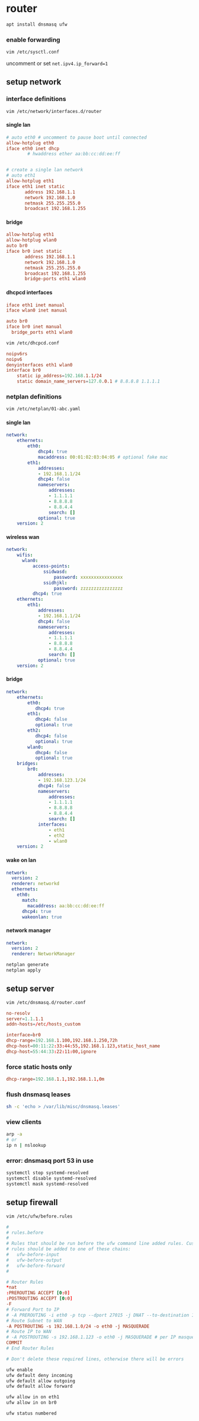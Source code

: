 # router

```bash
apt install dnsmasq ufw
```

### enable forwarding

```bash
vim /etc/sysctl.conf
```

uncomment or set `net.ipv4.ip_forward=1`

## setup network

### interface definitions

```bash
vim /etc/network/interfaces.d/router
```

#### single lan

```conf
# auto eth0 # uncomment to pause boot until connected
allow-hotplug eth0
iface eth0 inet dhcp
        # hwaddress ether aa:bb:cc:dd:ee:ff


# create a single lan network
# auto eth1
allow-hotplug eth1
iface eth1 inet static
       address 192.168.1.1
       network 192.168.1.0
       netmask 255.255.255.0
       broadcast 192.168.1.255
```

#### bridge

```conf
allow-hotplug eth1
allow-hotplug wlan0
auto br0
iface br0 inet static
       address 192.168.1.1
       network 192.168.1.0
       netmask 255.255.255.0
       broadcast 192.168.1.255
       bridge-ports eth1 wlan0
```

#### dhcpcd interfaces

```conf
iface eth1 inet manual
iface wlan0 inet manual

auto br0
iface br0 inet manual
  bridge_ports eth1 wlan0
```

```bash
vim /etc/dhcpcd.conf
```

```conf
noipv6rs
noipv6
denyinterfaces eth1 wlan0
interface br0
    static ip_address=192.168.1.1/24
    static domain_name_servers=127.0.0.1 # 8.8.8.8 1.1.1.1
```

### netplan definitions

```bash
vim /etc/netplan/01-abc.yaml
```

#### single lan

```yaml
network:
    ethernets:
        eth0:
            dhcp4: true
            macaddress: 00:01:02:03:04:05 # optional fake mac
        eth1:
            addresses:
            - 192.168.1.1/24
            dhcp4: false
            nameservers:
                addresses:
                - 1.1.1.1
                - 8.8.8.8
                - 8.8.4.4
                search: []
            optional: true
    version: 2
```

#### wireless wan

```yaml
network:
    wifis:
      wlan0:
          access-points:
              ssidwasd:
                  password: xxxxxxxxxxxxxxxx
              ssidhjkl:
                  password: zzzzzzzzzzzzzzzz
          dhcp4: true
    ethernets:
        eth1:
            addresses:
            - 192.168.1.1/24
            dhcp4: false
            nameservers:
                addresses:
                - 1.1.1.1
                - 8.8.8.8
                - 8.8.4.4
                search: []
            optional: true
    version: 2
```

#### bridge

```yaml
network:
    ethernets:
        eth0:
           dhcp4: true
        eth1:
           dhcp4: false
           optional: true
        eth2:
           dhcp4: false
           optional: true
        wlan0:
           dhcp4: false
           optional: true
    bridges:
        br0:
            addresses:
            - 192.168.123.1/24
            dhcp4: false
            nameservers:
                addresses:
                - 1.1.1.1
                - 8.8.8.8
                - 8.8.4.4
                search: []
            interfaces:
                - eth1
                - eth2
                - wlan0
    version: 2
```

#### wake on lan

```yaml
network:
  version: 2
  renderer: networkd
  ethernets:
    eth0:
      match:
        macaddress: aa:bb:cc:dd:ee:ff
      dhcp4: true
      wakeonlan: true
```

#### network manager

```yaml
network:
  version: 2
  renderer: NetworkManager
```

```bash
netplan generate
netplan apply
```

## setup server

```bash
vim /etc/dnsmasq.d/router.conf
```

```conf
no-resolv
server=1.1.1.1
addn-hosts=/etc/hosts_custom

interface=br0
dhcp-range=192.168.1.100,192.168.1.250,72h
dhcp-host=00:11:22:33:44:55,192.168.1.123,static_host_name
dhcp-host=55:44:33:22:11:00,ignore
```

### force static hosts only
```conf
dhcp-range=192.168.1.1,192.168.1.1,0m
```

### flush dnsmasq leases
```bash
sh -c 'echo > /var/lib/misc/dnsmasq.leases'
```

### view clients

```bash
arp -a
# or
ip n | nslookup
```

### error: dnsmasq port 53 in use

```bash
systemctl stop systemd-resolved
systemctl disable systemd-resolved
systemctl mask systemd-resolved
```

## setup firewall

```bash
vim /etc/ufw/before.rules
```

```conf
#
# rules.before
#
# Rules that should be run before the ufw command line added rules. Custom
# rules should be added to one of these chains:
#   ufw-before-input
#   ufw-before-output
#   ufw-before-forward
#

# Router Rules
*nat
:PREROUTING ACCEPT [0:0]
:POSTROUTING ACCEPT [0:0]
-F
# Forward Port to IP
# -A PREROUTING -i eth0 -p tcp --dport 27015 -j DNAT --to-destination 192.168.1.123
# Route Subnet to WAN
-A POSTROUTING -s 192.168.1.0/24 -o eth0 -j MASQUERADE
# Route IP to WAN
# -A POSTROUTING -s 192.168.1.123 -o eth0 -j MASQUERADE # per IP masquerade
COMMIT
# End Router Rules

# Don't delete these required lines, otherwise there will be errors
```

```bash
ufw enable
ufw default deny incoming
ufw default allow outgoing
ufw default allow forward

ufw allow in on eth1
ufw allow in on br0

ufw status numbered
```
